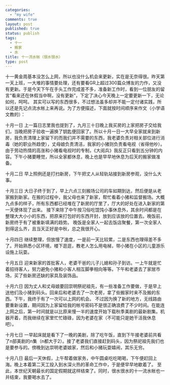 ```yaml
--- 
categories: 
  - "my wife"
comments: true
layout: post
published: true
status: publish
tags: 
  - 十一
  - 搬家
  - 水
title: 十一流水帐（很水很水）
type: post
---
```

十一黄金周基本没怎么上网，所以也没什么机会来更新，实在是无奈得很。昨天第一天上班，一大堆的事情要处理，还有要看GR上超过300篇众博友的力作，又没有更新。于是今天下午在手头工作完成差不多，准备新工作时，看到一位朋友的留言“看来还在休假当中啊，没有更新”，下定了决心今天晚上一定要更新一下，无论如何，呵呵。
其实可以写的东西很多，不过想法虽多却并不能一定付诸实践，所以还是先记点流水帐上来再说。为了方便描述，下面就按时间顺序来作文（小学语文教的）：
<!--more-->

<span class="inner_title">十月一日</span>
上一篇日志里我也提到了，九月三十日晚上我买房的上家把房子交给我们，当晚把房子验收一遍换了钥匙便回家了。所以十月一日一大早全家就来到新房，我负责清理上家留下的而我们并不需要的东西，我老婆负责对相关部位进行消毒（她的职业所趋使），丈母娘负责清洁，我家的小猪则负责看电视（省得他吵）。
由于劳动热情的高涨和小猪看电视时的专制，《大阅兵》我反正只看到五分钟的内容。下午小猪要睡觉，所以全家都休息，晚上也是早早地休息为后天的搬家做准备。

<span class="inner_title">十月二日</span>
早上照例还是打扫新房，下午把丈人从轻轨站接到新房参观，没什么大事。

<span class="inner_title">十月三日</span>
大日子终于到了，早上六点三刻搬场公司的车如期到达，然后便是从老家搬到新家。在搬的过程中，我父母也来了新家，帮忙看着小猪和监督搬场。大概九点多的样子，所有东西都已经堆在了新房的厅里了，厅大的好处在进入新家的第一天便体现了出来。
接下来除了中午按习俗吃馄饨小事休息外，其余时间都是在整理大大小小的东西，把原来打包好的东西开封，放到应该放的位置去。晚饭前，新房终于有了被重新填满的趋势。
晚饭是全家人一起去饭店聚餐，第一次全家人到得这么齐，且当天正好是中秋，总之我很开心。

<span class="inner_title">十月四日</span>
继续整理，但放慢了速度，一是前一天比较累，二是东西也理得差不多了。开始熟悉小区环境，楼下逛逛，教老人怎么用电梯，带小猪在小区的儿童游乐设施上玩耍。

<span class="inner_title">十月五日</span>
迎来新家的首批客人，老婆干爸的儿子儿媳和孙子到访。一上午就是忙着招待客人，努力避免小猪和小客人相互脚拳相向等等。下午和老婆去了家居市场，买了些新房还缺的家具及装饰品。

<span class="inner_title">十月六日</span>
因为丈人和丈母娘要回崇明祭祀祖先，有一些准备工作要做，于是早上送他们及小猪到码头。回来后和老婆去了一次老房，拿了些搬家时来不及搬的东西。下午，我终于有了一次可以上网的机会。
不过因为换了新的地方，无线路由要重新设置，期间因为上家留给我的帐号密码不是很正确浪费了不少时间。在能连上网之后，第一时间就是以比原来慢一半的速度开始下载秋季美剧的最新剧集。机器开着，而我继续在家里忙忙碌碌，因为老婆在家（不可能只是她干活我休息吧）。

<span class="inner_title">十月七日</span>
一早起床就是看下了一晚的美剧，除了吃午饭，直到下午接老婆前共看了n部美剧的n集（n都大于2）。接了老婆我们直接赶到码头，因为祭祀祖先我们也是要参与的。傍晚到达崇明老婆娘家，然后和小猪玩耍嬉闹，其乐无穷。

<span class="inner_title">十月八日</span>
最后一天休假，上午帮着做家务，中午圆桌吃吃喝喝，下午便赶回上海。晚上本着第二天工投入到水深火热的革命工作中，于是便早早地歇着了。
至此，本世纪天朝最长的国定假期就这样结束了。同时，很水很水的十一流水帐也一并结束，我要喝水去了。
